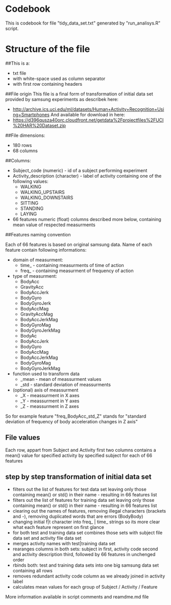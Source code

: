 # Codebook

This is codebook for file "tidy_data_set.txt" generated by "run_analisys.R" script.

# Structure of the file

##This is a:
 - txt file 
 - with white-space used as column separator
 - with first row containing headers

##File origin
This file is a final form of transformation of initial data set provided by samsung experiments as describek here:
 - http://archive.ics.uci.edu/ml/datasets/Human+Activity+Recognition+Using+Smartphones
And available for download in here:
 - https://d396qusza40orc.cloudfront.net/getdata%2Fprojectfiles%2FUCI%20HAR%20Dataset.zip

##File dimensions:
 - 180 rows
 - 68 columns

##Columns:
 - Subject_code (numeric) - id of a subject performing experiment
 - Activity_description (character) - label of activity containing one of the following values:
   -  WALKING
   -  WALKING_UPSTAIRS
   -  WALKING_DOWNSTAIRS
   -  SITTING
   -  STANDING
   -  LAYING
 - 66 features numeric (float) columns described more below, containing mean value of respected measurments
 
##Features naming convention

Each of 66 features is based on original samsung data. Name of each feature contain following informations:
 - domain of measurment:
   - time_ - containing measurments of time of action
   - freq_ - containing measurment of frequency of action
 - type of measurment:
   - BodyAcc
   - GravityAcc
   - BodyAccJerk
   - BodyGyro
   - BodyGyroJerk
   - BodyAccMag
   - GravityAccMag
   - BodyAccJerkMag
   - BodyGyroMag
   - BodyGyroJerkMag
   - BodyAc
   - BodyAccJerk
   - BodyGyro
   - BodyAccMag
   - BodyAccJerkMag
   - BodyGyroMag
   - BodyGyroJerkMag
 - function used to transform data
   - _mean - mean of meassurment values
   - _std - standard deviation of meassurments
 - (optional) axis of meassurment
   - _X - meassurment in X axes
   - _Y - meassurment in Y axes
   - _Z - meassurment in Z axes

So for example feature "freq_BodyAcc_std_Z" stands for "standard deviation of frequency of body acceleration changes in Z axis"

## File values

Each row, appart from Subject and Activity first two columns contains a mean() value for specified activity by specified subject for each of 66 features

## step by step transformation of initial data set

 - filters out the list of features for test data set leaving only those containing mean() or std() in their name - resulting in 66 features list
 - filters out the list of features for training data set leaving only those containing mean() or std() in their name - resulting in 66 features list
 - clearing out the names of features, removing illegal characters (brackets and -), removing duplicated words that are errors (BodyBody)
 - changing initial f|t character into freq_ | time_ strings so its more clear what each feature represent on first glance
 - for both test and training data set combines those sets with subject file data set and activity file data set
 - merges activity names with test|training data set
 - rearanges columns in both sets: subject in first, activity code second and activity description third, followed by 66 features in unchenged order
 - rbinds both: test and training data sets into one big samsung data set containing all rows
 - removes redundant activity code column as we already joined in activity label
 - calculates mean values for each group of Subject / Activity / Feature
 
More information available in script comments and reamdme.md file

